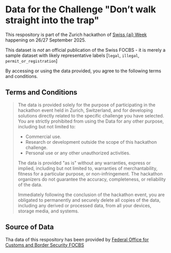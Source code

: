 # Data for the Challenge "Don’t walk straight into the trap"
This respository is part of the Zurich hackathon of [Swiss {ai} Week](https://swiss-ai-weeks.ch/) happening on 26/27 September 2025.

This dataset is *not* an official publication of the Swiss FOCBS - it is merely a sample dataset with likely representative labels [`legal`, `illegal`, `permit_or_registration`]

By accessing or using the data provided, you agree to the following terms and conditions.
## Terms and Conditions
> The data is provided solely for the purpose of participating in the hackathon event held in Zurich, Switzerland, and for developing solutions directly related to the specific challenge you have selected. You are strictly prohibited from using the Data for any other purpose, including but not limited to:
> - Commercial use.
> - Research or development outside the scope of this hackathon challenge.
> - Personal use or any other unauthorized activities.
> 
> The data is provided "as is" without any warranties, express or implied, including but not limited to, warranties of merchantability, fitness for a particular purpose, or non-infringement. The hackathon organizers do not guarantee the accuracy, completeness, or reliability of the data.
>
> Immediately following the conclusion of the hackathon event, you are obligated to permanently and securely delete all copies of the data, including any derived or processed data, from all your devices, storage media, and systems. 
## Source of Data
Tha data of this respository has been provided by [Federal Office for Customs and Border Security FOCBS](https://www.bazg.admin.ch/bazg/en/home.html)
